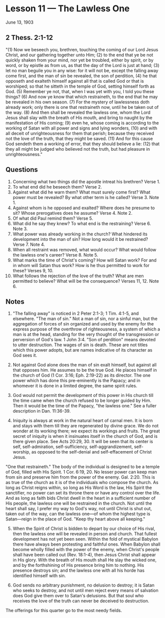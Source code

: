 # Lesson 11 — The Lawless One

June 13, 1903

## 2 Thess. 2:1-12

"(1) Now we beseech you, brethren, touching the coming of our Lord Jesus Christ, and our gathering together unto Him; (2) to the end that ye be not quickly shaken from your mind, nor yet be troubled, either by spirit, or by word, or by epistle as from us, as that the day of the Lord is just at hand; (3) let no man beguile you in any wise: for it will not be, except the falling away come first, and the man of sin be revealed, the son of perdition, (4) he that opposeth and exalteth himself against all that is called God or that is worshiped; so that he sitteth in the temple of God, setting himself forth as God. (5) Remember ye not, that, when I was yet with you, I told you these things? (6) And now ye know that which restraineth, to the end that he may be revealed in his own season. (7) For the mystery of lawlessness doth already work; only there is one that restraineth now, until he be taken out of the way. (8) And then shall be revealed the lawless one, whom the Lord Jesus shall slay with the breath of His mouth, and bring to naught by the manifestation of His coming; (9) even he, whose coming is according to the working of Satan with all power and signs and lying wonders, (10) and with all deceit of unrighteousness for them that perish; because they received not the love of the truth, that they might be saved. (11) And for this cause God sendeth them a working of error, that they should believe a lie: (12) that they all might be judged who believed not the truth, but had pleasure in unrighteousness."

## Questions

1. Concerning what two things did the apostle intreat his brethren? Verse 1.
2. To what end did he beseech them? Verse 2.
3. Against what did he warn them? What must surely come first? What power must be revealed? By what other term is he called? Verse 3. Note 1.
4. Against whom is he opposed and exalted? Where does he presume to sit? Whose prerogatives does he assume? Verse 4. Note 2.
5. Of what did Paul remind them? Verse 5.
6. What did he say they knew? To what end is the restraining? Verse 6. Note 3.
7. What power was already working in the church? What hindered its development into the man of sin? How long would it be restrained? Verse 7. Note 4.
8. When all restraint was removed, what would occur? What would follow the lawless one's career? Verse 8. Note 5.
9. What marks the time of Christ's coming? How will Satan work? For and in whom will Satan thus work? How is he thus permitted to work for these? Verses 9, 10.
10. What follows the rejection of the love of the truth? What are men permitted to believe? What will be the consequence? Verses 11, 12. Note 6.

## Notes

1. "The falling away" is noticed in 2 Peter 2:1-3; 1 Tim. 4:1-5, and elsewhere. "The man of sin." Not a man of sin, nor a sinful man, but the aggregation of forces of sin organized and used by the enemy for the express purpose of the overthrow of righteousness, a system of which a man is at the head, standing for the very thought of the transgression or perversion of God's law. 1 John 3:4. "Son of perdition" means devoted to utter destruction. The wages of sin is death. These are not titles which this power adopts, but are names indicative of its character as God sees it.

2. Not against God alone does the man of sin exalt himself, but against all that opposes him. He assumes to be the true God. He places himself in the church of God (1 Cor. 3:16; Eph. 2:19-22) as its director. The one power which has done this pre-eminently is the Papacy; and in whomever it is done in a limited degree, the same spirit rules.

3. God would not permit the development of this power in His church till the time came when the church refused to be longer guided by Him. Then it would be the time of the Papacy, "the lawless one." See a fuller description in Dan. 11:36-39.

4. Iniquity is always at work in the natural heart of carnal men. It is born and stays with them till they are regenerated by divine grace. We do not wonder at its working there; we expect its workings and fruits. The great secret of iniquity is when it insinuates itself in the church of God, and is there given place. See Acts 20:29, 30. It will be seen that its center is self, self-admiration, self-sufficiency, self-aggrandizement, self-worship, as opposed to the self-denial and self-effacement of Christ Jesus.

"One that restraineth." The body of the individual is designed to be a temple of God, filled with His Spirit. 1 Cor. 6:19, 20. No lesser power can keep man from sin and preserve him from the power of the enemy. Gal. 2:20. This is as true of the church as it is of the individuals who compose the church. As long as Christ reigns within, so long as His Word is the law, His Spirit the sanctifier, no power can set its throne there or have any control over the life. And as long as faith bids Christ dwell in the heart in a sufficient number of His people, the lawless one will be restrained in the church. Not until the heart shall say, I prefer my way to God's way, not until Christ is shut out, taken out of the way, can the lawless one—of whom the highest type is Satan—reign in the place of God. "Keep thy heart above all keeping."

5. When the Spirit of Christ is bidden to depart by our choice of His rival, then the lawless one will be revealed in person and church. That fullest development has not yet been seen. Within the fold of mystical Babylon there have always been protesting and faithful ones. When Babylon shall become wholly filled with the power of the enemy, when Christ's people shall have been called out (Rev. 18:1-4), then Jesus Christ shall appear in His glory. With the breath of His mouth shall He slay the wicked one, and by the forthshining of His presence bring him to nothing. His presence destroys sin; and the lawless one with all his horde has identified himself with sin.

6. God sends no arbitrary punishment, no delusion to destroy; it is Satan who seeks to destroy, and not until men reject every means of salvation does God give them over to Satan's delusions. But that soul who receives the love of the truth can never be deceived to destruction.

The offerings for this quarter go to the most needy fields.